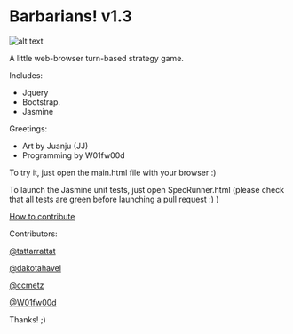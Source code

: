 # Barbarians! v1.3
![alt text](https://github.com/W01fw00d/barbarians/blob/master/src/images/gifs/barbarians_demo.gif "")

A little web-browser turn-based strategy game.

Includes:
* Jquery 
* Bootstrap.
* Jasmine

Greetings:
* Art by Juanju (JJ)
* Programming by W01fw00d

To try it, just open the main.html file with your browser :)

To launch the Jasmine unit tests, just open SpecRunner.html (please check that all tests are green before launching a pull request :) )

[How to contribute](https://github.com/MarcDiethelm/contributing/blob/master/README.md) 

Contributors:

[@tattarrattat](https://github.com/tattarrattat)

[@dakotahavel](https://github.com/dakotahavel)

[@ccmetz](https://github.com/ccmetz)

[@W01fw00d](https://github.com/W01fw00d)

Thanks! ;)
